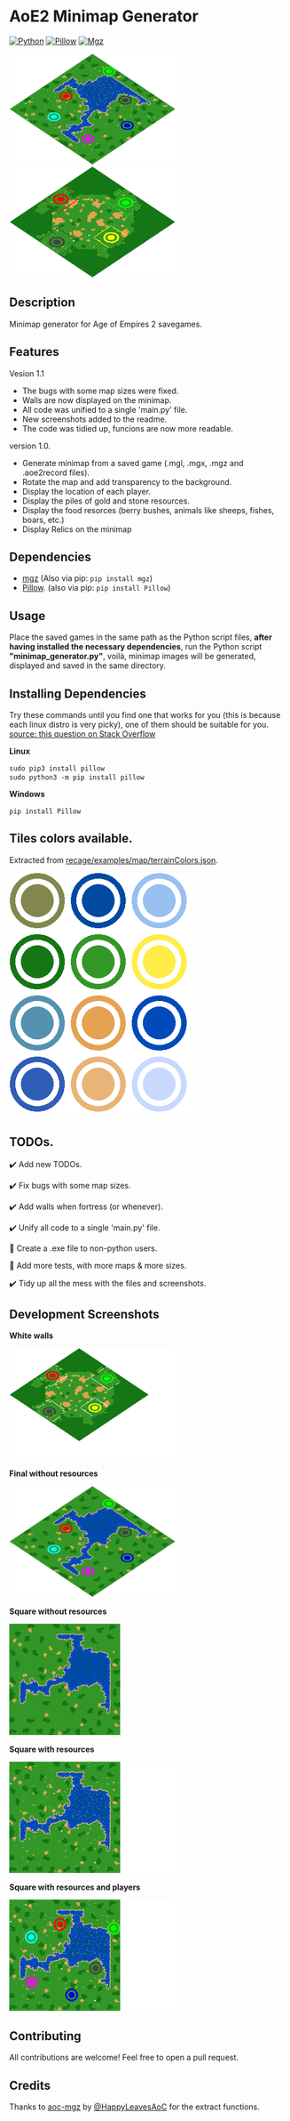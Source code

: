 ﻿# AoE2 Minimap Generator
[![Python](https://img.shields.io/badge/Python-3.7.7-blue.svg)](https://www.python.org/)
[![Pillow](https://img.shields.io/badge/Pillow-8.0.0-green.svg)](https://pypi.org/project/Pillow/)
[![Mgz](https://img.shields.io/badge/Mgz-1.5.0-green.svg)](https://pypi.org/project/mgz/)

[![Screenshot](./screenshots/screenshot_001.png)](https://github.com/Marfullsen/AoE2-minimap-generator) 
[![Walls](./screenshots/fortress.png)](https://github.com/Marfullsen/AoE2-minimap-generator)

## Description
Minimap generator for Age of Empires 2 savegames.

## Features
Vesion 1.1
- The bugs with some map sizes were fixed.
- Walls are now displayed on the minimap.
- All code was unified to a single 'main.py' file.
- New screenshots added to the readme.
- The code was tidied up, funcions are now more readable.

version 1.0.
- Generate minimap from a saved game (.mgl, .mgx, .mgz and .aoe2record files).
- Rotate the map and add transparency to the background.
- Display the location of each player.
- Display the piles of gold and stone resources.
- Display the food resorces (berry bushes, animals like sheeps, fishes, boars, etc.)
- Display Relics on the minimap

## Dependencies
- [mgz](https://github.com/happyleavesaoc/aoc-mgz) (Also via pip: `pip install mgz`)
- [Pillow](https://pillow.readthedocs.io/en/stable/installation.html). (also via pip: `pip install Pillow`)

## Usage
Place the saved games in the same path as the Python script files, **after having installed the necessary dependencies**, run the Python script **"minimap_generator.py"**, voilà, minimap images will be generated, displayed and saved in the same directory.

## Installing Dependencies
Try these commands until you find one that works for you (this is because each linux distro is very picky), one of them should be suitable for you. [source: this question on Stack Overflow](https://stackoverflow.com/questions/20060096/installing-pil-with-pip)

**Linux**
```
sudo pip3 install pillow
sudo python3 -m pip install pillow

```

**Windows**
```
pip install Pillow
```

## Tiles colors available.
Extracted from [recage/examples/map/terrainColors.json](https://github.com/genie-js/recage/blob/master/examples/map/terrainColors.json).

[![colors](./screenshots/colors.png)](https://github.com/Marfullsen/AoE2-minimap-generator/blob/master/colors_available.py)

## TODOs.
:heavy_check_mark: Add new TODOs.

:heavy_check_mark: Fix bugs with some map sizes.

:heavy_check_mark: Add walls when fortress (or whenever).

:heavy_check_mark: Unify all code to a single 'main.py' file.

:black_square_button: Create a .exe file to non-python users.

:black_square_button: Add more tests, with more maps & more sizes.

:heavy_check_mark: Tidy up all the mess with the files and screenshots.

## Development Screenshots

**White walls**

[![White Walls](./screenshots/white_walls.png)]()

**Final without resources**

[![No Resources](./screenshots/screenshot_003.png)]()


**Square without resources**

[![square_no_resources](./screenshots/square_map_no_resources.png)]()


**Square with resources**

[![square_with_resources](./screenshots/square_map_with_resources.png)]()


**Square with resources and players**

[![square_with_resources_and_players](./screenshots/square_map_with_resources_and_players.png)]()

## Contributing
All contributions are welcome!
Feel free to open a pull request.

## Credits
Thanks to [aoc-mgz](https://github.com/happyleavesaoc/aoc-mgz) by [@HappyLeavesAoC](https://github.com/happyleavesaoc/) for the extract functions.

